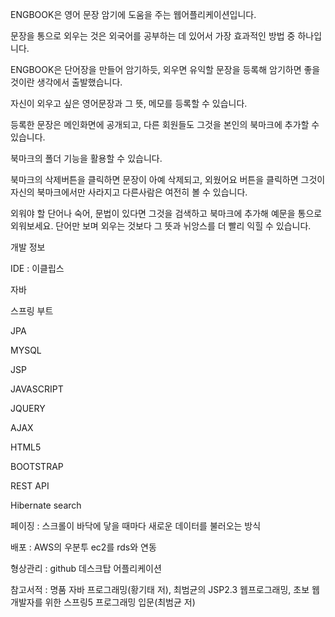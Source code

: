 
ENGBOOK은 영어 문장 암기에 도움을 주는 웹어플리케이션입니다.

문장을 통으로 외우는 것은 외국어를 공부하는 데 있어서 가장 효과적인 방법 중 하나입니다.

ENGBOOK은 단어장을 만들어 암기하듯, 외우면 유익할 문장을 등록해 암기하면 좋을 것이란 생각에서 출발했습니다.

자신이 외우고 싶은 영어문장과 그 뜻, 메모를 등록할 수 있습니다.

등록한 문장은 메인화면에 공개되고, 다른 회원들도 그것을 본인의 북마크에 추가할 수 있습니다.

북마크의 폴더 기능을 활용할 수 있습니다.

북마크의 삭제버튼을 클릭하면 문장이 아예 삭제되고, 외웠어요 버튼을 클릭하면 그것이 자신의 북마크에서만 사라지고 다른사람은 여전히 볼 수 있습니다.

외워야 할 단어나 숙어, 문법이 있다면 그것을 검색하고 북마크에 추가해 예문을 통으로 외워보세요. 단어만 보며 외우는 것보다 그 뜻과 뉘앙스를 더 빨리 익힐 수 있습니다.


개발 정보

IDE : 이클립스

자바

스프링 부트

JPA 

MYSQL

JSP

JAVASCRIPT

JQUERY

AJAX

HTML5

BOOTSTRAP

REST API

Hibernate search

페이징 : 스크롤이 바닥에 닿을 때마다 새로운 데이터를 불러오는 방식

배포 : AWS의 우분투 ec2를 rds와 연동

형상관리 : github 데스크탑 어플리케이션

참고서적 : 명품 자바 프로그래밍(황기태 저), 최범균의 JSP2.3 웹프로그래밍, 초보 웹 개발자를 위한 스프링5 프로그래밍 입문(최범균 저)
